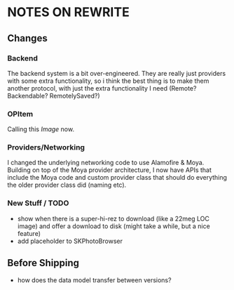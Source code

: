 # NOTES ON REWRITE

## Changes
### Backend
The backend system is a bit over-engineered.  They are really just providers with some extra functionality, so i think the best thing is to make them another protocol, with just the extra functionality I need (Remote?  Backendable?  RemotelySaved?)

### OPItem
Calling this _Image_ now.

### Providers/Networking
I changed the underlying networking code to use Alamofire & Moya.  Building on top of the Moya provider architecture, I now have APIs that include the Moya code and custom provider class that should do everything the older provider class did (naming etc).

### New Stuff / TODO
* show when there is a super-hi-rez to download (like a 22meg LOC image) and offer a download to disk (might take a while, but a nice feature)
* add placeholder to SKPhotoBrowser

## Before Shipping
* how does the data model transfer between versions?